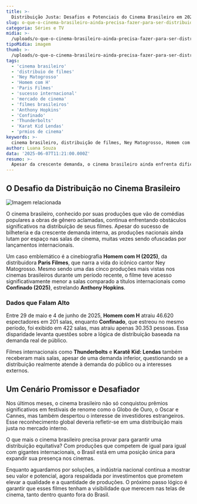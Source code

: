 ```yaml
---
title: >-
  Distribuição Justa: Desafios e Potenciais do Cinema Brasileiro em 2025
slug: o-que-o-cinema-brasileiro-ainda-precisa-fazer-para-ser-distribuido-de-forma-justa
categoria: Séries e TV
midia: >-
  /uploads/o-que-o-cinema-brasileiro-ainda-precisa-fazer-para-ser-distribuido-de-forma-justa-thumb.webp
tipoMidia: imagem
thumb: >-
  /uploads/o-que-o-cinema-brasileiro-ainda-precisa-fazer-para-ser-distribuido-de-forma-justa-thumb.webp
tags:
  - 'cinema brasileiro'
  - 'distribuio de filmes'
  - 'Ney Matogrosso'
  - 'Homem com H'
  - 'Paris Filmes'
  - 'sucesso internacional'
  - 'mercado de cinema'
  - 'filmes brasileiros'
  - 'Anthony Hopkins'
  - 'Confinado'
  - 'Thunderbolts'
  - 'Karat Kid Lendas'
  - 'prmios de cinema'
keywords: >-
  cinema brasileiro, distribuição de filmes, Ney Matogrosso, Homem com H, Paris Filmes, sucesso internacional, mercado de cinema, filmes brasileiros, Anthony Hopkins, Confinado, Thunderbolts, Karatê Kid Lendas, prêmios de cinema
author: Luana Souza
data: '2025-06-07T11:21:00.000Z'
resumo: >-
  Apesar da crescente demanda, o cinema brasileiro ainda enfrenta dificuldades na distribuição igualitária de suas produções, especialmente quando comparado a grandes lançamentos internacionais. Com sucessos recentes no cenário global, questiona-se o que falta para que o Brasil conquiste uma distribuição mais justa.
---
```


## O Desafio da Distribuição no Cinema Brasileiro

![Imagem relacionada](/uploads/o-que-o-cinema-brasileiro-ainda-precisa-fazer-para-ser-distribuido-de-forma-justa-0.png)

O cinema brasileiro, conhecido por suas produções que vão de comédias populares a obras de gênero aclamadas, continua enfrentando obstáculos significativos na distribuição de seus filmes. Apesar do sucesso de bilheteria e da crescente demanda interna, as produções nacionais ainda lutam por espaço nas salas de cinema, muitas vezes sendo ofuscadas por lançamentos internacionais.

Um caso emblemático é a cinebiografia **Homem com H (2025)**, da distribuidora **Paris Filmes**, que narra a vida do icônico cantor Ney Matogrosso. Mesmo sendo uma das cinco produções mais vistas nos cinemas brasileiros durante um período recente, o filme teve acesso significativamente menor a salas comparado a títulos internacionais como **Confinado (2025)**, estrelando **Anthony Hopkins**.

### Dados que Falam Alto

Entre 29 de maio e 4 de junho de 2025, **Homem com H** atraiu 46.620 espectadores em 201 salas, enquanto **Confinado**, que estreou no mesmo período, foi exibido em 422 salas, mas atraiu apenas 30.353 pessoas. Essa disparidade levanta questões sobre a lógica de distribuição baseada na demanda real de público.

Filmes internacionais como **Thunderbolts** e **Karatê Kid: Lendas** também receberam mais salas, apesar de uma demanda inferior, questionando se a distribuição realmente atende à demanda do público ou a interesses externos.

## Um Cenário Promissor e Desafiador

Nos últimos meses, o cinema brasileiro não só conquistou prêmios significativos em festivais de renome como o Globo de Ouro, o Oscar e Cannes, mas também despertou o interesse de investidores estrangeiros. Esse reconhecimento global deveria refletir-se em uma distribuição mais justa no mercado interno.

O que mais o cinema brasileiro precisa provar para garantir uma distribuição equitativa? Com produções que competem de igual para igual com gigantes internacionais, o Brasil está em uma posição única para expandir sua presença nos cinemas.

Enquanto aguardamos por soluções, a indústria nacional continua a mostrar seu valor e potencial, agora respaldada por investimentos que prometem elevar a qualidade e a quantidade de produções. O próximo passo lógico é garantir que esses filmes tenham a visibilidade que merecem nas telas de cinema, tanto dentro quanto fora do Brasil.